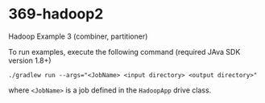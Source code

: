 # 369-hadoop2
Hadoop Example 3 (combiner, partitioner)

To run examples, execute the following command (required JAva SDK version 1.8+)

`./gradlew run --args="<JobName> <input directory> <output directory>"`

where `<JobName>` is a job defined in the `HadoopApp` drive class.